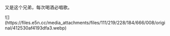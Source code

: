 <p>又是这个兄弟，每次喝酒必唱歌。</p>
![](https://files.e5n.cc/media_attachments/files/111/219/228/184/666/008/original/412530af4193dfa3.webp)
